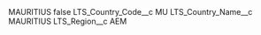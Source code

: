 <?xml version="1.0" encoding="UTF-8"?>
<CustomMetadata xmlns="http://soap.sforce.com/2006/04/metadata" xmlns:xsi="http://www.w3.org/2001/XMLSchema-instance" xmlns:xsd="http://www.w3.org/2001/XMLSchema">
    <label>MAURITIUS</label>
    <protected>false</protected>
    <values>
        <field>LTS_Country_Code__c</field>
        <value xsi:type="xsd:string">MU</value>
    </values>
    <values>
        <field>LTS_Country_Name__c</field>
        <value xsi:type="xsd:string">MAURITIUS</value>
    </values>
    <values>
        <field>LTS_Region__c</field>
        <value xsi:type="xsd:string">AEM</value>
    </values>
</CustomMetadata>

